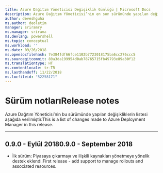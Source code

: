 ```yaml
---
title: Azure Dağıtım Yöneticisi Değişiklik Günlüğü | Microsoft Docs
description: Azure Dağıtım Yöneticisi’nin en son sürümünde yapılan değişikliklerin geçmişi aşağıda verilmiştir.
author: deveshguha
ms.author: deoletim
manager: sriramry
ms.manager: srirama
ms.devlang: powershell
ms.topic: conceptual
ms.workload: ''
ms.date: 09/26/2018
ms.openlocfilehash: 7e384fdf66fce1102b7723018175ba6cc276ccc5
ms.sourcegitcommit: 80a3da199954d0ab78765715fb49793e89a30f12
ms.translationtype: HT
ms.contentlocale: tr-TR
ms.lasthandoff: 11/22/2018
ms.locfileid: "52258171"
---
```

# <a name="release-notes"></a><span data-ttu-id="f60a3-103">Sürüm notları</span><span class="sxs-lookup"><span data-stu-id="f60a3-103">Release notes</span></span>

<span data-ttu-id="f60a3-104">Azure Dağıtım Yöneticisi’nin bu sürümünde yapılan değişikliklerin listesi aşağıda verilmiştir.</span><span class="sxs-lookup"><span data-stu-id="f60a3-104">This is a list of changes made to Azure Deployment Manager in this release.</span></span>

---
## <a name="090---september-2018"></a><span data-ttu-id="f60a3-105">0.9.0 - Eylül 2018</span><span class="sxs-lookup"><span data-stu-id="f60a3-105">0.9.0 - September 2018</span></span>
* <span data-ttu-id="f60a3-106">İlk sürüm: Piyasaya çıkarmayı ve ilişkili kaynakları yönetmeye yönelik destek eklendi.</span><span class="sxs-lookup"><span data-stu-id="f60a3-106">First release - add support to manage rollouts and associated resources.</span></span>